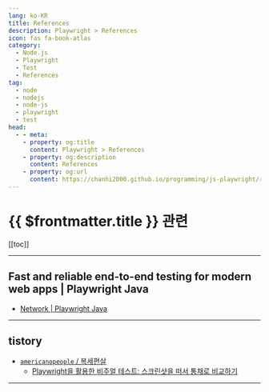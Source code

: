 ```yaml
---
lang: ko-KR
title: References
description: Playwright > References
icon: fas fa-book-atlas
category:
  - Node.js
  - Playwright
  - Test
  - References
tag: 
  - node
  - nodejs
  - node-js
  - playwright
  - test
head:
  - - meta:
    - property: og:title
      content: Playwright > References
    - property: og:description
      content: References
    - property: og:url
      content: https://chanhi2000.github.io/programming/js-playwright/references.html
---
```


# {{ $frontmatter.title }} 관련

[[toc]]

---

## <VPIcon icon="iconfont icon-playwright"/>Fast and reliable end-to-end testing for modern web apps | Playwright Java

- [Network | Playwright Java](https://playwright.dev/java/docs/network)

---

## tistory

- [`americanopeople` / 복세편살](https://americanopeople.tistory.com/m/)
  - [Playwright을 활용한 비주얼 테스트: 스크린샷을 떠서 통채로 비교하기](https://americanopeople.tistory.com/m/460)
  <!-- END: americanopeople -->

<!-- END: tistory.com -->

---

<TagLinks />